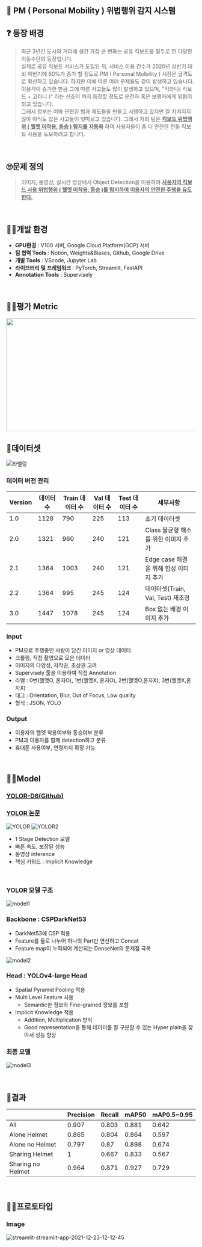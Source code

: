 ## 🛴 PM ( Personal Mobility ) 위법행위 감지 시스템   

## ❓ 등장 배경
> 최근 3년간 도시의 거리에 생긴 가장 큰 변화는 공유 킥보드를 필두로 한 다양한 이동수단의 등장입니다.</br>
실제로 공유 킥보드 서비스가 도입된 뒤, 서비스 이용 건수가 2020년 상반기 대비 하반기에 60%가 증가 할 정도로 PM ( Personal Molbility ) 시장은 급격도로 확산하고 있습니다. 하지만 이에 따른 여러 문제들도 같이 발생하고 있습니다. 이용객이 증가한 만큼 그에 따른 사고들도 많이 발생하고 있으며, "킥라니( 킥보드 + 고라니 )" 라는 신조어 까지 등장할 정도로 운전자 혹은 보행자에게 위협이 되고 있습니다. </br>
그래서 정부는 이와 관련된 법과 제도들을 만들고 시행하고 있지만 잘 지켜지지 않아 아직도 많은 사고들이 잇따르고 있습니다. 그래서 저희 팀은 **<u>킥보드 위법행위 ( 헬멧 미착용, 동승 ) 탐지를 자동화</u>** 하여 사용자들이 좀 더 안전한 전동 킥보드 사용을 도모하려고 합니다.
</br>

## 🙄문제 정의
> 이미지, 동영상, 실시간 영상에서 Object Detection을 이용하여 **<u>사용자의 킥보드 사용 위법행위 ( 헬멧 미착용, 동승 )를 탐지하여 이용자의 안전한 주행을 유도한다.</u>**
</br>

## 👩‍🏫개발 환경
- **GPU환경** : V100 서버, Google Cloud Platform(GCP) 서버
- **팀 협력 Tools** : Notion, Weights&Biases, Github, Google Drive
- **개발 Tools** : VScode, Jupyter Lab
- **라이브러리 및 프레임워크** : PyTorch, Streamlit, FastAPI
- **Annotation Tools** : Supervisely
</br>

## 👨‍🏫평가 Metric
<img src="https://user-images.githubusercontent.com/64246382/137627632-404ecf72-6244-4128-ae3c-607e8df2a314.PNG" width="600" height="300"> 
</br>

## 🛴데이터셋
![라벨링](https://user-images.githubusercontent.com/64246382/147076690-caf366bb-8c75-43e3-aefd-c87746b4199d.PNG)
### 데이터 버전 관리
| Version | 데이터 수 | Train 데이터 수 | Val 데이터 수 | Test 데이터 수 | 세부사항 |
| --- | --- | --- | --- | --- | --- |
| 1.0 | 1128 | 790 | 225 | 113 | 초기 데이터셋 |
| 2.0 | 1321 | 960 | 240 | 121 | Class 불균형 해소를 위한 이미지 추가 |
| 2.1 | 1364 | 1003 | 240 | 121 | Edge case 해결을 위해 합성 이미지 추가 |
| 2.2 | 1364 | 995 | 245 | 124 | 데이터셋(Train, Val, Test) 재조정 |
| 3.0 | 1447 | 1078 | 245 | 124 | Box 없는 배경 이미지 추가 |

### Input
- PM으로 주행중인 사람이 담긴 이미지 or 영상 데이터
- 크롤링, 직접 촬영으로 모은 데이터
- 이미지의 다양성, 저작권, 초상권 고려
- Supervisely 툴을 이용하여 직접 Annotation
- 라벨 : 0번(헬멧O, 혼자O), 1번(헬멧X, 혼자O), 2번(헬멧O,혼자X), 3번(헬멧X,혼자X)
- 태그 : Orientation, Blur, Out of Focus, Low quality
- 형식 : JSON, YOLO

### Output
- 이용자의 헬멧 착용여부와 동승여부 분류
- PM과 이용자를 함께 detection하고 분류
- 휴대폰 사용여부, 연령까지 확장 가능
</br>

## 👨‍💻Model
### [YOLOR-D6(Github)](https://github.com/WongKinYiu/yolor)
### [YOLOR 논문](https://arxiv.org/pdf/2105.04206v1.pdf)
![YOLOR](https://user-images.githubusercontent.com/64246382/147086551-b343ddcf-1b2f-45fc-a1f5-7ea266826e80.png)
![YOLOR2](https://user-images.githubusercontent.com/64246382/147086604-eeb2f681-fdd4-40dd-8dd0-206e964a96f4.png)
- 1 Stage Detection 모델
- 빠른 속도, 보장된 성능
- 동영상 inference
- 핵심 키워드 : Implicit Knowledge
</br>

### **YOLOR 모델 구조**

![model1](https://user-images.githubusercontent.com/64246382/147089362-ba75b944-f236-42f5-a7b7-2628c78224ed.PNG)
### **Backbone** : CSPDarkNet53
- DarkNet53에 CSP 적용
- Feature를 둘로 나누어 하나의 Part만 연산하고 Concat
- Feature map이 누적되어 계산되는 DenseNet의 문제점 극복

![model2](https://user-images.githubusercontent.com/64246382/147090815-28dbaf8b-4ff5-4771-9dd8-0ce629b91951.PNG)
### **Head** : YOLOv4-large Head
- Spatial Pyramid Pooling 적용
- Multi Level Feature 사용
  - Semantic한 정보와 Fine-grained 정보를 포함
- Implicit Knowledge 적용
  - Addition, Multiplication 방식
  - Good representation을 통해 데이터를 잘 구분할 수 있는 Hyper plain을 찾아서 성능 향상

### **최종 모델**
![model3](https://user-images.githubusercontent.com/64246382/147091304-4d616919-2f15-468e-b88c-dcc19673a2d9.PNG)

</br>

## 🙌결과
|  | Precision | Recall | mAP50 | mAP0.5~0.95 |
| --- | --- | --- | --- | --- | 
| All | 0.907 | 0.803 | 0.881 | 0.642 | 
| Alone Helmet | 0.865 | 0.804 | 0.864 | 0.597 | 
| Alone no Helmet | 0.797 | 0.87 | 0.898 | 0.674 | 
| Sharing Helmet | 1 | 0.667 | 0.833 | 0.567 | 
| Sharing no Helmet | 0.964 | 0.871 | 0.927 | 0.729 |
</br>

## 🙆‍♂️프로토타입
### **Image**
![streamlit-streamlit-app-2021-12-23-12-12-45](https://user-images.githubusercontent.com/64246382/147184799-ba9ec713-5f0e-427e-82ad-961ffb6edb34.gif)

